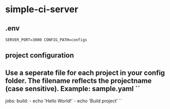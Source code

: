 # simple-ci-server

## .env
``
SERVER_PORT=3000
CONFIG_PATH=configs
``

## project configuration
Use a seperate file for each project in your config folder. The filename reflects the projectname (case sensitive).
Example: sample.yaml
``
---
  jobs:
    build:
      - echo 'Hello World!'
      - echo 'Build project'
``